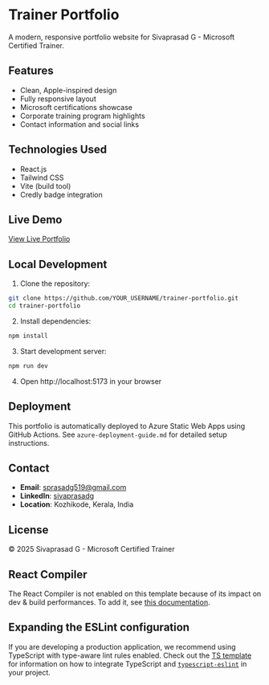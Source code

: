 # Trainer Portfolio

A modern, responsive portfolio website for Sivaprasad G - Microsoft Certified Trainer.

## Features

- Clean, Apple-inspired design
- Fully responsive layout
- Microsoft certifications showcase
- Corporate training program highlights
- Contact information and social links

## Technologies Used

- React.js
- Tailwind CSS
- Vite (build tool)
- Credly badge integration

## Live Demo

[View Live Portfolio](https://your-app-name.azurestaticapps.net)

## Local Development

1. Clone the repository:

```bash
git clone https://github.com/YOUR_USERNAME/trainer-portfolio.git
cd trainer-portfolio
```

2. Install dependencies:

```bash
npm install
```

3. Start development server:

```bash
npm run dev
```

4. Open http://localhost:5173 in your browser

## Deployment

This portfolio is automatically deployed to Azure Static Web Apps using GitHub Actions. See `azure-deployment-guide.md` for detailed setup instructions.

## Contact

- **Email**: sprasadg519@gmail.com
- **LinkedIn**: [sivaprasadg](https://www.linkedin.com/in/sivaprasadg)
- **Location**: Kozhikode, Kerala, India

## License

© 2025 Sivaprasad G - Microsoft Certified Trainer

## React Compiler

The React Compiler is not enabled on this template because of its impact on dev & build performances. To add it, see [this documentation](https://react.dev/learn/react-compiler/installation).

## Expanding the ESLint configuration

If you are developing a production application, we recommend using TypeScript with type-aware lint rules enabled. Check out the [TS template](https://github.com/vitejs/vite/tree/main/packages/create-vite/template-react-ts) for information on how to integrate TypeScript and [`typescript-eslint`](https://typescript-eslint.io) in your project.
